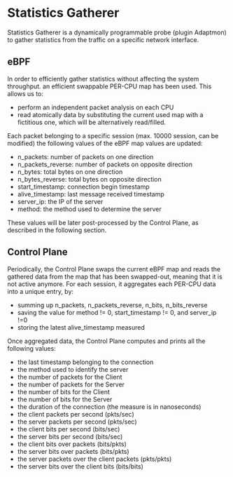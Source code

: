 # Statistics Gatherer

Statistics Gatherer is a dynamically programmable probe (plugin Adaptmon) to gather statistics from the traffic on a specific network interface.

## eBPF

In order to efficiently gather statistics without affecting the system throughput. an efficient swappable PER-CPU map has been used. This allows us to:

* perform an independent packet analysis on each CPU
* read atomically data by substituting the current used map with a fictitious one, which will be alternatively read/filled.

Each packet belonging to a specific session (max. 10000 session, can be modified) the following values of the eBPF map values are updated:

* n_packets: number of packets on one direction
* n_packets_reverse: number of packets on opposite direction
* n_bytes: total bytes on one direction
* n_bytes_reverse: total bytes on opposite direction
* start_timestamp: connection begin timestamp
* alive_timestamp: last message received timestamp
* server_ip: the IP of the server
* method: the method used to determine the server

These values will be later post-processed by the Control Plane, as described in the following section.

## Control Plane

Periodically, the Control Plane swaps the current eBPF map and reads the gathered data from the map that has been swapped-out, meaning that it is not active anymore.
For each session, it aggregates each PER-CPU data into a unique entry, by:

* summing up n_packets, n_packets_reverse, n_bits, n_bits_reverse
* saving the value for method != 0, start_timestamp != 0, and server_ip !=0
* storing the latest alive_timestamp measured

Once aggregated data, the Control Plane computes and prints all the following values:

* the last timestamp belonging to the connection
* the method used to identify the server
* the number of packets for the Client
* the number of packets for the Server
* the number of bits for the Client
* the number of bits for the Server
* the duration of the connection (the measure is in nanoseconds)
* the client packets per second (pkts/sec)
* the server packets per second (pkts/sec)
* the client bits per second (bits/sec)
* the server bits per second (bits/sec)
* the client bits over packets (bits/pkts)
* the server bits over packets (bits/pkts)
* the server packets over the client packets (pkts/pkts)
* the server bits over the client bits (bits/bits)